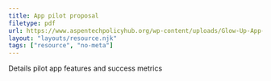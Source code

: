 ```yaml
---
title: App pilot proposal
filetype: pdf
url: https://www.aspentechpolicyhub.org/wp-content/uploads/Glow-Up-App-Proposal.pdf
layout: "layouts/resource.njk"
tags: ["resource", "no-meta"]
---
```


Details pilot app features and success metrics